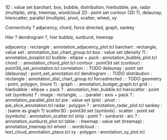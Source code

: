 1D : value set
 barchart, box, bubble, distribution, hierbubble, pie, radar (multiple), strip, treemap, wordcloud
2D : point set
 contour (3D ?), delaunay, hierscatter, parallel (multiple), pivot, scatter, wheel, xy

Connectivity ?
  adjacency, chord, force directed, graph, sankey

Hier ?
  dendrogram ?, hier bubble, sunburst, treemap

adjacency     : rectangle                : annotation_adjacency_plot.tcl
barchart      : rectangle, value set     : annotation_bar_chart_group.tcl
box           : value set (density ?)    : annotation_boxplot.tcl
bubble        : ellipse + pack           : annotation_bubble_plot.tcl
chord         :                          : annotation_chord_plot.tcl
contour       : point3d set (contour)    : point3d_set_annotation.tcl
correlation   :                          : TODO
delaunay      : point set (delaunay)     : point_set_annotation.tcl
dendrogram    :                          : TODO
distribution  : rectangle                : annotation_dist_chart_group.tcl
forcedirected :                          : TODO
geometry      : point, polygon, (more ?) :
graph         :                          : annotation_budget_graph.tcl
grid          :                          :
hierbubble    : ellipse + pack ?         : annotation_hier_bubble.tcl
hierscatter   : point set (symbols) ?    :
image         : rectangle, ...           :
parallel      : axis + pack ?            : annotation_parallel_plot.tcl
pie           : value set (pie)          :
pivot         :                          : pie_slice_annotation.tcl
radar         : polygon ?                : annotation_radar_plot.tcl
sankey        :                          : (same as graph ?)
scatter3D     : point3d set (symbols)    :
scatter       : point set (symbols)      : annotation_scatter.tcl
strip         : point ?                  :
sunburst      : arc ?                    : annotation_sunburst_plot.tcl
table         :                          :
treemap       : value set (treemap)      : annotation_treemap.tcl
wheel         :                          :
wordcloud     :                          : text_cloud_annotation_place.tcl
xy            : polygon                  : annotation_xy_plot.tcl

